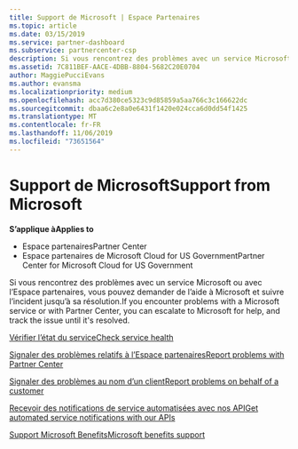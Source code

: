 ```yaml
---
title: Support de Microsoft | Espace Partenaires
ms.topic: article
ms.date: 03/15/2019
ms.service: partner-dashboard
ms.subservice: partnercenter-csp
description: Si vous rencontrez des problèmes avec un service Microsoft ou avec l’Espace partenaires, vous pouvez demander de l'aide à Microsoft et suivre l'incident jusqu'à sa résolution.
ms.assetid: 7C811BEF-AACE-4DBB-8804-5682C20E0704
author: MaggiePucciEvans
ms.author: evansma
ms.localizationpriority: medium
ms.openlocfilehash: acc7d380ce5323c9d85859a5aa766c3c166622dc
ms.sourcegitcommit: dbaa6c2e8a0e6431f1420e024cca6d0dd54f1425
ms.translationtype: MT
ms.contentlocale: fr-FR
ms.lasthandoff: 11/06/2019
ms.locfileid: "73651564"
---
```

# <a name="support-from-microsoft"></a><span data-ttu-id="05a0e-103">Support de Microsoft</span><span class="sxs-lookup"><span data-stu-id="05a0e-103">Support from Microsoft</span></span>

<span data-ttu-id="05a0e-104">**S’applique à**</span><span class="sxs-lookup"><span data-stu-id="05a0e-104">**Applies to**</span></span>

-  <span data-ttu-id="05a0e-105">Espace partenaires</span><span class="sxs-lookup"><span data-stu-id="05a0e-105">Partner Center</span></span>
-  <span data-ttu-id="05a0e-106">Espace partenaires de Microsoft Cloud for US Government</span><span class="sxs-lookup"><span data-stu-id="05a0e-106">Partner Center for Microsoft Cloud for US Government</span></span>


<span data-ttu-id="05a0e-107">Si vous rencontrez des problèmes avec un service Microsoft ou avec l’Espace partenaires, vous pouvez demander de l’aide à Microsoft et suivre l’incident jusqu’à sa résolution.</span><span class="sxs-lookup"><span data-stu-id="05a0e-107">If you encounter problems with a Microsoft service or with Partner Center, you can escalate to Microsoft for help, and track the issue until it's resolved.</span></span>

[<span data-ttu-id="05a0e-108">Vérifier l’état du service</span><span class="sxs-lookup"><span data-stu-id="05a0e-108">Check service health</span></span>](check-service-health.md)

[<span data-ttu-id="05a0e-109">Signaler des problèmes relatifs à l’Espace partenaires</span><span class="sxs-lookup"><span data-stu-id="05a0e-109">Report problems with Partner Center</span></span>](report-problems-with-partner-center.md)

[<span data-ttu-id="05a0e-110">Signaler des problèmes au nom d’un client</span><span class="sxs-lookup"><span data-stu-id="05a0e-110">Report problems on behalf of a customer</span></span>](report-problems-on-behalf-of-a-customer.md)

[<span data-ttu-id="05a0e-111">Recevoir des notifications de service automatisées avec nos API</span><span class="sxs-lookup"><span data-stu-id="05a0e-111">Get automated service notifications with our APIs</span></span>](get-automated-service-notifications-with-our-apis.md)

[<span data-ttu-id="05a0e-112">Support Microsoft Benefits</span><span class="sxs-lookup"><span data-stu-id="05a0e-112">Microsoft benefits support</span></span>](https://partner.microsoft.com/support/contact-support)

 

 



